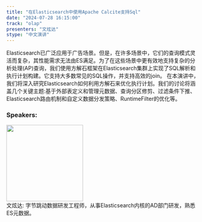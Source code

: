 ```yaml
---
title: "在Elasticsearch中使用Apache Calcite支持Sql"
date: "2024-07-28 16:15:00" 
track: "olap"
presenters: "文炫达"
stype: "中文演讲"
---
```

Elasticsearch已广泛应用于广告场景。但是，在许多场景中，它们的查询模式灵活而复杂，其性能需求无法由ES满足。为了在这些场景中更有效地支持复杂的分析处理(AP)查询，我们使用方解石框架在Elasticsearch集群上实现了SQL解析和执行计划构建。它支持大多数常见的SQL操作，并支持高效的join。
在本演讲中，我们将深入研究Elasticsearch如何利用方解石来优化执行计划。我们的讨论将涵盖几个关键主题:基于外部表定义和管理元数据、查询分区修剪、过滤条件下推、Elasticsearch路由机制和自定义数据分发策略、RuntimeFilter的优化等。
 ### Speakers: 
 <img src="https://sessionize.com/image/7112-400o400o1-TVtWyJsfp823qA5YgtH1yN.jpg" width="200" /><br>文炫达:  字节跳动数据研发工程师，从事Elasticsearch内核的AD部门研发，熟悉ES元数据。
 <br><br>